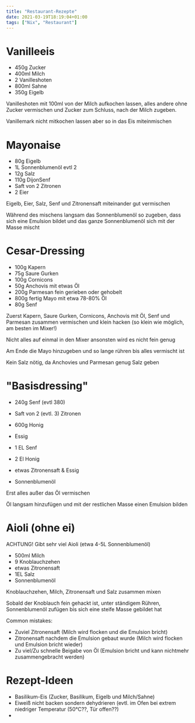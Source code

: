 ```yaml
---
title: "Restaurant-Rezepte"
date: 2021-03-19T18:19:04+01:00
tags: ["Nix", "Restaurant"]
---
```


Vanilleeis
============

- 450g Zucker
- 400ml Milch
- 2 Vanilleshoten
- 800ml Sahne
- 350g Eigelb

Vanilleshoten mit 100ml von der Milch aufkochen lassen, alles andere ohne Zucker vermischen und Zucker zum Schluss, nach der Milch zugeben.

Vanillemark nicht mitkochen lassen aber so in das Eis miteinmischen



Mayonaise
============

- 80g Eigelb
- 1L Sonnenblumenöl evtl 2
- 12g Salz
- 110g DijonSenf
- Saft von 2 Zitronen
- 2 Eier

Eigelb, Eier, Salz, Senf und Zitronensaft miteinander gut vermischen

Während des mischens langsam das Sonnenblumenöl so zugeben, dass sich eine Emulsion bildet und das ganze Sonnenblumenöl sich mit der Masse mischt



Cesar-Dressing
============

- 100g Kapern
- 75g Saure Gurken
- 100g Cornicons
- 50g Anchovis mit etwas Öl
- 200g Parmesan fein gerieben oder gehobelt
- 800g fertig Mayo mit etwa 78-80% Öl
- 80g Senf 

Zuerst Kapern, Saure Gurken, Cornicons, Anchovis mit Öl, Senf und Parmesan zusammen vermischen und klein hacken (so klein wie möglich, am besten im Mixer!)

Nicht alles auf einmal in den Mixer ansonsten wird es nicht fein genug

Am Ende die Mayo hinzugeben und so lange rühren bis alles vermischt ist

Kein Salz nötig, da Anchovies und Parmesan genug Salz geben



"Basisdressing"
============ 

- 240g Senf (evtl 380)
- Saft von 2 (evtl. 3) Zitronen
- 600g Honig
- Essig 

- 1 EL Senf
- 2 El Honig
- etwas Zitronensaft & Essig
- Sonnenblumenöl

Erst alles außer das Öl vermischen

Öl langsam hinzufügen und mit der restlichen Masse einen Emulsion bilden



Aioli (ohne ei)
============

ACHTUNG! Gibt sehr viel Aioli (etwa 4-5L Sonnenblumenöl)

- 500ml Milch
- 9 Knoblauchzehen
- etwas Zitronensaft
- 1EL Salz
- Sonnenblumenöl

Knoblauchzehen, Milch, Zitronensaft und Salz zusammen mixen

Sobald der Knoblauch fein gehackt ist, unter ständigem Rühren, Sonnenblumenöl zufügen bis sich eine steife Masse gebildet hat

Common mistakes:

- Zuviel Zitronensaft (Milch wird flocken und die Emulsion bricht)
- Zitronensaft nachdem die Emulsion gebaut wurde (Milch wird flocken und Emulsion bricht wieder)
- Zu viel/Zu schnelle Beigabe von Öl (Emulsion bricht und kann nichtmehr zusammengebracht werden)


Rezept-Ideen
============ 

- Basilikum-Eis (Zucker, Basilikum, Eigelb und Milch/Sahne)
- Eiweiß nicht backen sondern dehydrieren (evtl. im Ofen bei extrem niedriger Temperatur (50°C??, Tür offen??)
- 
